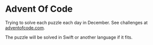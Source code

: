 # Advent Of Code

Trying to solve each puzzle each day in December. See challenges at [adventofcode.com](https://adventofcode.com/).

The puzzle will be solved in Swift or another language if it fits.
